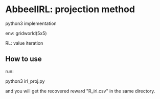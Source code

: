 # AbbeelIRL: projection method
python3 implementation

env: gridworld(5x5)

RL: value iteration

## How to use
run:

python3 irl_proj.py

and you will get the recovered reward "R_irl.csv" in the same directory.
